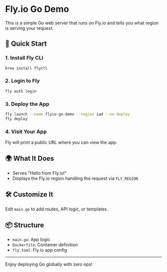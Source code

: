 # Fly.io Go Demo

This is a simple Go web server that runs on Fly.io and tells you what region is serving your request.

## 🚀 Quick Start

### 1. Install Fly CLI
```bash
brew install flyctl
```

### 2. Login to Fly
```bash
fly auth login
```

### 3. Deploy the App
```bash
fly launch --name flyio-go-demo --region iad --no-deploy
fly deploy
```

### 4. Visit Your App
Fly will print a public URL where you can view the app.

## 🌍 What It Does
- Serves "Hello from Fly.io!"
- Displays the Fly.io region handling the request via `FLY_REGION`

## 🛠 Customize It
Edit `main.go` to add routes, API logic, or templates.

## 📦 Structure
- `main.go`: App logic
- `Dockerfile`: Container definition
- `fly.toml`: Fly.io app config

---
Enjoy deploying Go globally with zero ops!
